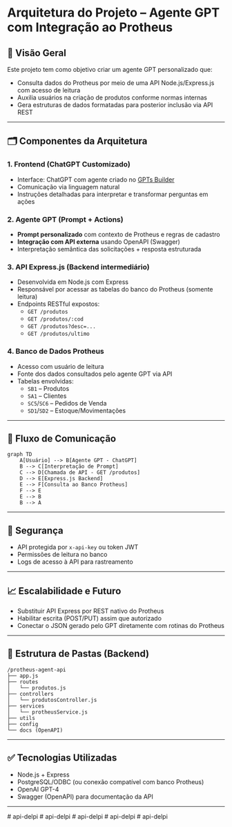 # Arquitetura do Projeto – Agente GPT com Integração ao Protheus

## 🧱 Visão Geral

Este projeto tem como objetivo criar um agente GPT personalizado que:

-   Consulta dados do Protheus por meio de uma API Node.js/Express.js com acesso de leitura
-   Auxilia usuários na criação de produtos conforme normas internas
-   Gera estruturas de dados formatadas para posterior inclusão via API REST

---

## 🗂️ Componentes da Arquitetura

### 1. **Frontend (ChatGPT Customizado)**

-   Interface: ChatGPT com agente criado no [GPTs Builder](https://chat.openai.com/gpts)
-   Comunicação via linguagem natural
-   Instruções detalhadas para interpretar e transformar perguntas em ações

### 2. **Agente GPT (Prompt + Actions)**

-   **Prompt personalizado** com contexto de Protheus e regras de cadastro
-   **Integração com API externa** usando OpenAPI (Swagger)
-   Interpretação semântica das solicitações + resposta estruturada

### 3. **API Express.js (Backend intermediário)**

-   Desenvolvida em Node.js com Express
-   Responsável por acessar as tabelas do banco do Protheus (somente leitura)
-   Endpoints RESTful expostos:
    -   `GET /produtos`
    -   `GET /produtos/:cod`
    -   `GET /produtos?desc=...`
    -   `GET /produtos/ultimo`

### 4. **Banco de Dados Protheus**

-   Acesso com usuário de leitura
-   Fonte dos dados consultados pelo agente GPT via API
-   Tabelas envolvidas:
    -   `SB1` – Produtos
    -   `SA1` – Clientes
    -   `SC5`/`SC6` – Pedidos de Venda
    -   `SD1`/`SD2` – Estoque/Movimentações

---

## 🔄 Fluxo de Comunicação

```mermaid
graph TD
    A[Usuário] --> B[Agente GPT - ChatGPT]
    B --> C[Interpretação de Prompt]
    C --> D[Chamada de API - GET /produtos]
    D --> E[Express.js Backend]
    E --> F[Consulta ao Banco Protheus]
    F --> E
    E --> B
    B --> A
```

---

## 🔐 Segurança

-   API protegida por `x-api-key` ou token JWT
-   Permissões de leitura no banco
-   Logs de acesso à API para rastreamento

---

## 📈 Escalabilidade e Futuro

-   Substituir API Express por REST nativo do Protheus
-   Habilitar escrita (POST/PUT) assim que autorizado
-   Conectar o JSON gerado pelo GPT diretamente com rotinas do Protheus

---

## 📁 Estrutura de Pastas (Backend)

```
/protheus-agent-api
├── app.js
├── routes
│   └── produtos.js
├── controllers
│   └── produtosController.js
├── services
│   └── protheusService.js
├── utils
├── config
└── docs (OpenAPI)
```

---

## ✅ Tecnologias Utilizadas

-   Node.js + Express
-   PostgreSQL/ODBC (ou conexão compatível com banco Protheus)
-   OpenAI GPT-4
-   Swagger (OpenAPI) para documentação da API

---
#   a p i - d e l p i  
 #   a p i - d e l p i  
 #   a p i - d e l p i  
 #   a p i - d e l p i  
 #   a p i - d e l p i  
 